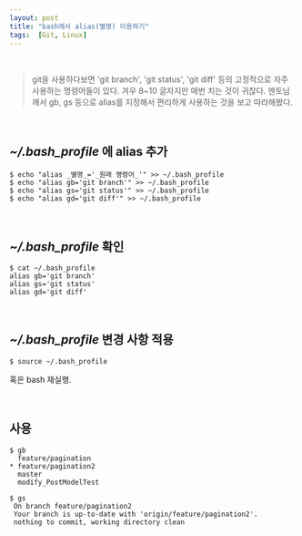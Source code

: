 ```yaml
---
layout: post
title: "bash에서 alias(별명) 이용하기"
tags:  [Git, Linux]
---
```


<br>  

> git을 사용하다보면 'git branch', 'git status', 'git diff' 등의 고정적으로 자주 사용하는 명령어들이 있다. 겨우 8~10 글자지만 매번 치는 것이 귀찮다. 멘토님께서 gb, gs 등으로 alias를 지정해서 편리하게 사용하는 것을 보고 따라해봤다.

<br>  

## _~/.bash_profile_ 에 alias 추가

```
$ echo "alias _별명_='_원래 명령어_'" >> ~/.bash_profile
$ echo "alias gb='git branch'" >> ~/.bash_profile
$ echo "alias gs='git status'" >> ~/.bash_profile
$ echo "alias gd='git diff'" >> ~/.bash_profile
```

<br>  

## _~/.bash_profile_ 확인   

```
$ cat ~/.bash_profile
alias gb='git branch'
alias gs='git status'
alias gd='git diff'
```  

<br>  

## _~/.bash_profile_ 변경 사항 적용   

```
$ source ~/.bash_profile
```  

혹은 bash 재실행.  


<br>

## 사용   

```
$ gb
  feature/pagination
* feature/pagination2
  master
  modify_PostModelTest

$ gs
 On branch feature/pagination2
 Your branch is up-to-date with 'origin/feature/pagination2'.
 nothing to commit, working directory clean
```  
